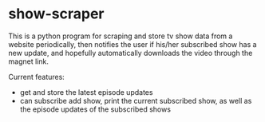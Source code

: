 # show-scraper

This is a python program for scraping and store tv show data from a website periodically, then notifies the user if his/her subscribed show has a new update, and hopefully automatically downloads the video through the magnet link.

Current features:

- get and store the latest episode updates
- can subscribe add show, print the current subscribed show, as well as the episode updates of the subscribed shows
